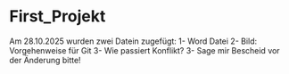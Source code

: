 # First_Projekt
Am 28.10.2025 wurden zwei Datein zugefügt:
1- Word Datei 
2- Bild: Vorgehenweise für Git 
3- Wie passiert Konflikt?
3- Sage mir Bescheid vor der Änderung bitte!
